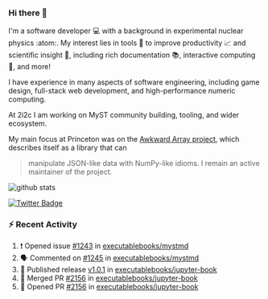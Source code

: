 ### Hi there 👋 

I'm a software developer 💻 with a background in experimental nuclear physics :atom:. My interest lies in tools :wrench: to improve productivity :chart_with_upwards_trend: and scientific insight :telescope:, including rich documentation 📚, interactive computing 🧮, and more! 

I have experience in many aspects of software engineering, including game design, full-stack web development, and high-performance numeric computing. 

At 2i2c I am working on MyST community building, tooling, and wider ecosystem. 

My main focus at Princeton was on the [Awkward Array project](awkward-array.org/), which describes itself as a library that can 
> manipulate JSON-like data with NumPy-like idioms. I remain an active maintainer of the project. 

![github stats](https://github-readme-stats.vercel.app/api?username=agoose77&show_icons=true&hide_rank=true&hide_title=true&bg_color=30,e76445,904e95&text_color=efe3ec&icon_color=efe3ec)
<!--
**agoose77/agoose77** is a ✨ _special_ ✨ repository because its `README.md` (this file) appears on your GitHub profile.

Here are some ideas to get you started:

- 🔭 I’m currently working on ...
- 🌱 I’m currently learning ...
- 👯 I’m looking to collaborate on ...
- 🤔 I’m looking for help with ...
- 💬 Ask me about ...
- 📫 How to reach me: ...
- 😄 Pronouns: ...
- ⚡ Fun fact: ...
-->

[![Twitter Badge](https://img.shields.io/twitter/follow/agoose77?style=flat-square&logo=Twitter&logoColor=white&color=cornflowerblue)](https://twitter.com/agoose77)

### :zap: Recent Activity

<!--START_SECTION:activity-->
1. ❗ Opened issue [#1243](https://github.com/executablebooks/mystmd/issues/1243) in [executablebooks/mystmd](https://github.com/executablebooks/mystmd)
2. 🗣 Commented on [#1245](https://github.com/executablebooks/mystmd/issues/1245#issuecomment-2135531597) in [executablebooks/mystmd](https://github.com/executablebooks/mystmd)
3. 🚀 Published release [v1.0.1](https://github.com/executablebooks/jupyter-book/releases/tag/v1.0.1) in [executablebooks/jupyter-book](https://github.com/executablebooks/jupyter-book)
4. 🎉 Merged PR [#2156](https://github.com/executablebooks/jupyter-book/pull/2156) in [executablebooks/jupyter-book](https://github.com/executablebooks/jupyter-book)
5. 💪 Opened PR [#2156](https://github.com/executablebooks/jupyter-book/pull/2156) in [executablebooks/jupyter-book](https://github.com/executablebooks/jupyter-book)
<!--END_SECTION:activity-->
